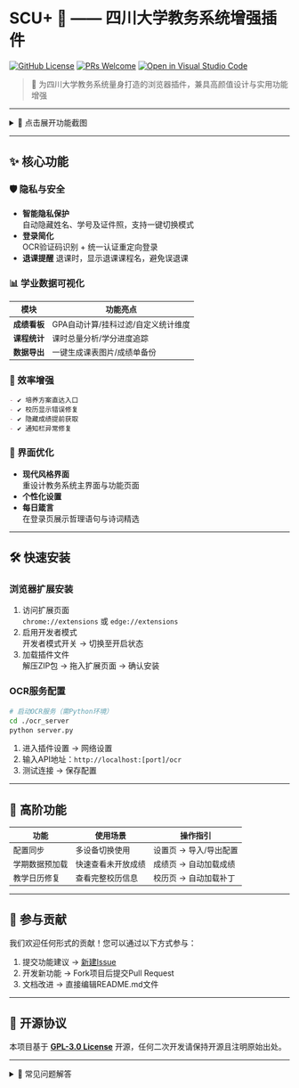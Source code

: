 # SCU+ 🎯 —— 四川大学教务系统增强插件

[![GitHub License](https://img.shields.io/badge/License-GPL3.0-green)](https://github.com/your-repo/scu-plus/blob/main/LICENSE) 
[![PRs Welcome](https://img.shields.io/badge/PRs-Welcome-brightgreen)](https://github.com/your-repo/scu-plus/pulls) 
[![Open in Visual Studio Code](https://img.shields.io/badge/Open%20in-VSCode-blue?logo=visualstudiocode)](https://github.dev/your-repo/scu-plus)

> 🌈 为四川大学教务系统量身打造的浏览器插件，兼具高颜值设计与实用功能增强

---

<details>
<summary>📸 点击展开功能截图</summary>

### 🖼 界面美化组
| 主页焕新                        | 隐私保护                        | 每日箴言                        |
| ------------------------------- | ------------------------------- | ------------------------------- |
| ![主页美化](./SHOW_IMAGE/5.png) | ![隐私保护](./SHOW_IMAGE/4.png) | ![每日箴言](./SHOW_IMAGE/7.png) |

### 📊 数据分析组
| 成绩分析                        | 课程统计                        |
| ------------------------------- | ------------------------------- |
| ![成绩分析](./SHOW_IMAGE/2.png) | ![课表统计](./SHOW_IMAGE/1.png) |

### ⚙️ 功能细节组
| 挂科过滤                        | GPA/挂科数定制                 |
| ------------------------------- | ------------------------------ |
| ![挂科过滤](./SHOW_IMAGE/3.png) | ![GPA定制](./SHOW_IMAGE/9.png) |

</details>


---

## ✨ 核心功能

### 🛡️ 隐私与安全
- **智能隐私保护**  
  自动隐藏姓名、学号及证件照，支持一键切换模式
- **登录简化**  
  OCR验证码识别 + 统一认证重定向登录
- **退课提醒**
  退课时，显示退课课程名，避免误退课

### 📊 学业数据可视化
| 模块         | 功能亮点                            |
| ------------ | ----------------------------------- |
| **成绩看板** | GPA自动计算/挂科过滤/自定义统计维度 |
| **课程统计** | 课时总量分析/学分进度追踪           |
| **数据导出** | 一键生成课表图片/成绩单备份         |

### 🚀 效率增强
```markdown
- ✔️ 培养方案直达入口
- ✔️ 校历显示错误修复
- ✔️ 隐藏成绩提前获取
- ✔️ 通知栏异常修复
```

### 🌈 界面优化
- **现代风格界面**  
  重设计教务系统主界面与功能页面
- **个性化设置**  
- **每日箴言**  
  在登录页展示哲理语句与诗词精选

---

## 🛠️ 快速安装

### 浏览器扩展安装
1. 访问扩展页面  
   `chrome://extensions` 或 `edge://extensions`
2. 启用开发者模式  
   <kbd>开发者模式开关</kbd> → 切换至开启状态
3. 加载插件文件  
   解压ZIP包 → 拖入扩展页面 → 确认安装

### OCR服务配置
```bash
# 启动OCR服务（需Python环境）
cd ./ocr_server
python server.py
```
1. 进入插件设置 → 网络设置
2. 输入API地址：`http://localhost:[port]/ocr`
3. 测试连接 → 保存配置

---

## 🌟 高阶功能

| 功能           | 使用场景           | 操作指引               |
| -------------- | ------------------ | ---------------------- |
| 配置同步       | 多设备切换使用     | 设置页 → 导入/导出配置 |
| 学期数据预加载 | 快速查看未开放成绩 | 成绩页 → 自动加载成绩  |
| 教学日历修复   | 查看完整校历信息   | 校历页 → 自动加载补丁  |

---

## 🤝 参与贡献

我们欢迎任何形式的贡献！您可以通过以下方式参与：
1. 提交功能建议 → [新建Issue](https://github.com/The-Brotherhood-of-SCU/scu-plus/issues)
2. 开发新功能 → Fork项目后提交Pull Request
3. 文档改进 → 直接编辑README.md文件

---

## 📜 开源协议

本项目基于 **[GPL-3.0 License](./LICENSE)** 开源，任何二次开发请保持开源且注明原始出处。

---

<details>
<summary>📌 常见问题解答</summary>

**Q：为什么需要OCR服务？**  

- A：用于自动识别统一认证登录的验证码，服务端代码已包含在`ocr_server`目录

**Q：插件数据会上传服务器吗？**  

- A：所有数据处理均在本地完成，不存在数据上传行为

**Q：如何彻底卸载插件？**  

- A：浏览器扩展页面 → 移除插件 → 清除缓存数据

</details>
